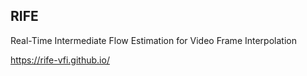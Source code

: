 
## RIFE <br>
Real-Time Intermediate Flow Estimation for Video Frame Interpolation

https://rife-vfi.github.io/
